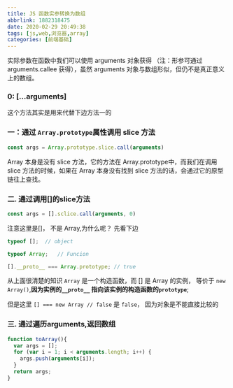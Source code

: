```yaml
---
title: JS 函数实参转换为数组
abbrlink: 1882318475
date: 2020-02-29 20:49:38
tags: [js,web,浏览器,array]
categories: [前端基础]
---
```


实际参数在函数中我们可以使用 arguments 对象获得 （注：形参可通过 arguments.callee 获得），虽然 arguments 对象与数组形似，但仍不是真正意义上的数组。

<!-- more -->

### 0: [...arguments]

这个方法其实是用来代替下边方法一的

### 一：通过 `Array.prototype`属性调用 slice 方法

```js
const args = Array.prototype.slice.call(arguments)
```

Array 本身是没有 slice 方法，它的方法在 Array.prototype中，而我们在调用 slice 方法的时候，如果在 Array 本身没有找到 slice 方法的话，会通过它的原型链往上查找。


### 二. 通过调用[]的slice方法

```js
const args = [].sclice.call(arguments, 0)
```
注意这里是[]， 不是 Array,为什么呢？ 先看下边
```js
typeof [];  // object

typeof Array;   // Funcion

[].__proto__ === Array.prototype; // true
```

从上面很清楚的知识 `Array` 是一个构造函数，而 [] 是 Array 的实例， 等价于 `new Array()`,**因为实例的`__proto__` 指向该实例的构造函数的`prototype`**;

但是这里 `[] === new Array // false` 是 `false`， 因为对象是不能直接比较的




### 三. 通过遍历arguments,返回数组

```js
function toArray(){
  var args = []; 
  for (var i = 1; i < arguments.length; i++) { 
    args.push(arguments[i]); 
  } 
  return args;
}
```